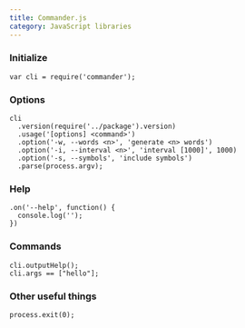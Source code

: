 ```yaml
---
title: Commander.js
category: JavaScript libraries
---
```


### Initialize

    var cli = require('commander');

### Options

    cli
      .version(require('../package').version)
      .usage('[options] <command>')
      .option('-w, --words <n>', 'generate <n> words')
      .option('-i, --interval <n>', 'interval [1000]', 1000)
      .option('-s, --symbols', 'include symbols')
      .parse(process.argv);

### Help

    .on('--help', function() {
      console.log('');
    })

### Commands

    cli.outputHelp();
    cli.args == ["hello"];

### Other useful things

    process.exit(0);
